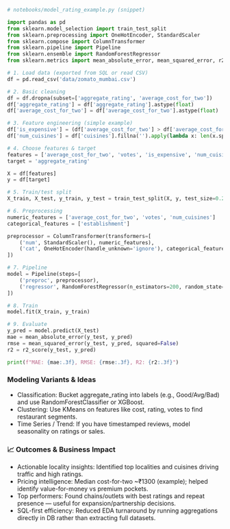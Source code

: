```python
# notebooks/model_rating_example.py (snippet)

import pandas as pd
from sklearn.model_selection import train_test_split
from sklearn.preprocessing import OneHotEncoder, StandardScaler
from sklearn.compose import ColumnTransformer
from sklearn.pipeline import Pipeline
from sklearn.ensemble import RandomForestRegressor
from sklearn.metrics import mean_absolute_error, mean_squared_error, r2_score

# 1. Load data (exported from SQL or read CSV)
df = pd.read_csv('data/zomato_mumbai.csv')

# 2. Basic cleaning
df = df.dropna(subset=['aggregate_rating', 'average_cost_for_two'])
df['aggregate_rating'] = df['aggregate_rating'].astype(float)
df['average_cost_for_two'] = df['average_cost_for_two'].astype(float)

# 3. Feature engineering (simple example)
df['is_expensive'] = (df['average_cost_for_two'] > df['average_cost_for_two'].median()).astype(int)
df['num_cuisines'] = df['cuisines'].fillna('').apply(lambda x: len(x.split(',')))

# 4. Choose features & target
features = ['average_cost_for_two', 'votes', 'is_expensive', 'num_cuisines', 'establishment']
target = 'aggregate_rating'

X = df[features]
y = df[target]

# 5. Train/test split
X_train, X_test, y_train, y_test = train_test_split(X, y, test_size=0.2, random_state=42)

# 6. Preprocessing
numeric_features = ['average_cost_for_two', 'votes', 'num_cuisines']
categorical_features = ['establishment']

preprocessor = ColumnTransformer(transformers=[
    ('num', StandardScaler(), numeric_features),
    ('cat', OneHotEncoder(handle_unknown='ignore'), categorical_features)
])

# 7. Pipeline
model = Pipeline(steps=[
    ('preproc', preprocessor),
    ('regressor', RandomForestRegressor(n_estimators=200, random_state=42))
])

# 8. Train
model.fit(X_train, y_train)

# 9. Evaluate
y_pred = model.predict(X_test)
mae = mean_absolute_error(y_test, y_pred)
rmse = mean_squared_error(y_test, y_pred, squared=False)
r2 = r2_score(y_test, y_pred)

print(f"MAE: {mae:.3f}, RMSE: {rmse:.3f}, R2: {r2:.3f}")

```
### Modeling Variants & Ideas
- Classification: Bucket aggregate_rating into labels (e.g., Good/Avg/Bad) and use RandomForestClassifier or XGBoost.
- Clustering: Use KMeans on features like cost, rating, votes to find restaurant segments.
- Time Series / Trend: If you have timestamped reviews, model seasonality on ratings or sales.
### 📈 Outcomes & Business Impact
- Actionable locality insights: Identified top localities and cuisines driving traffic and high ratings.
- Pricing intelligence: Median cost-for-two ~₹1300 (example); helped identify value-for-money vs premium pockets.
- Top performers: Found chains/outlets with best ratings and repeat presence — useful for expansion/partnership decisions.
- SQL-first efficiency: Reduced EDA turnaround by running aggregations directly in DB rather than extracting full datasets.
